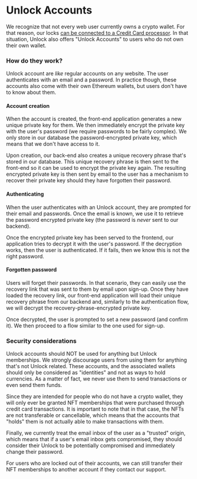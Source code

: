 # Unlock Accounts

We recognize that not every web user currently owns a crypto wallet. For that reason, our locks [can be connected to a Credit Card processor](/Basics/enabling-credit-cards.md). In that situation, Unlock also offers "Unlock Accounts" to users who do not own their own wallet.

### How do they work?

Unlock account are _like_ regular accounts on any website. The user authenticates with an email and a password. In practice though, these accounts also come with their own Ethereum wallets, but users don't have to know about them.

#### Account creation

When the account is created, the front-end application generates a new unique private key for them. We then immediately encrypt the private key with the user's password (we require passwords to be fairly complex). We only store in our database the password-encrypted private key, which means that we don't have access to it.

Upon creation, our back-end also creates a unique recovery phrase that's stored in our database. This unique recovery phrase is then sent to the front-end so it can be used to encrypt the private key again. The resulting encrypted private key is then sent by email to the user has a mechanism to recover their private key should they have forgotten their password.

#### Authenticating

When the user authenticates with an Unlock account, they are prompted for their email and passwords. Once the email is known, we use it to retrieve the password encrypted private key (the password is _never_ sent to our backend).&#x20;

Once the encrypted private key has been served to the frontend, our application tries to decrypt it with the user's password. If the decryption works, then the user is authenticated. If it fails, then we know this is not the right password.

#### Forgotten password

Users will forget their passwords. In that scenario, they can easily use the recovery link that was sent to them by email upon sign-up. Once they have loaded the recovery link, our front-end application will load their unique recovery phrase from our backend and, similarly to the authentication flow, we will decrypt the recovery-phrase-encrypted private key.

Once decrypted, the user is prompted to set a new password (and confirm it). We then proceed to a flow similar to the one used for sign-up.

### Security considerations

Unlock accounts should NOT be used for anything but Unlock memberships. We strongly discourage users from using them for anything that's not Unlock related. These accounts, and the associated wallets should only be considered as "identities" and not as ways to hold currencies. As a matter of fact, we never use them to send transactions or even send them funds.

Since they are intended for people who do not have a crypto wallet, they will only ever be granted NFT memberships that were purchased through credit card transactions. It is important to note that in that case, the NFTs are not transferable or cancellable, which means that the accounts that "holds" them is not actually able to make transactions with them.

Finally, we currently treat the email inbox of the user as a "trusted" origin, which means that if a user's email inbox gets compromised, they should consider their Unlock to be potentially compromised and immediately change their password.

For users who are locked out of their accounts, we can still transfer their NFT memberships to another account if they contact our support.
